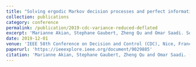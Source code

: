 ```yaml
---
title: "Solving ergodic Markov decision processes and perfect information Zero-sum stochastic games by variance reduced deflated value iteration"
collection: publications
category: conference
permalink: /publication/2019-cdc-variance-reduced-deflated
excerpt: 'Marianne Akian, Stephane Gaubert, Zheng Qu and Omar Saadi. Solving ergodic Markov decision processes and perfect information Zero-sum stochastic games by variance reduced deflated value iteration.'
date: 2019-12-01
venue: 'IEEE 58th Conference on Decision and Control (CDC), Nice, France, pp. 5963-5970'
paperurl: 'https://ieeexplore.ieee.org/document/9029885'
citation: 'Marianne Akian, Stephane Gaubert, Zheng Qu and Omar Saadi. (2019). "Solving ergodic Markov decision processes and perfect information Zero-sum stochastic games by variance reduced deflated value iteration." <i>IEEE 58th Conference on Decision and Control (CDC), Nice, France, pp. 5963-5970</i>.'
---
```

